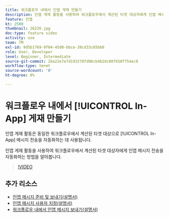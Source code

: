 ```yaml
---
title: 워크플로우 내에서 인앱 게재 만들기
description: 인앱 게재 활동을 사용하여 워크플로우에서 계산된 타겟 대상자에게 인앱 메시지 전송을 자동화하는 방법을 알아봅니다.
feature: 인앱
kt: 2500
thumbnail: 26226.jpg
doc-type: feature video
activity: use
team: TM
exl-id: 9d5b1769-9f04-45d0-bbce-38cd33c65bb0
role: User, Developer
level: Beginner, Intermediate
source-git-commit: 2ba22e7e7d193278fd06cb4b2dc80f650f754ec8
workflow-type: tm+mt
source-wordcount: '0'
ht-degree: 0%

---
```


# 워크플로우 내에서 [!UICONTROL In-App] 게재 만들기

인앱 게재 활동은 동일한 워크플로우에서 계산된 타겟 대상으로 [!UICONTROL In-App] 메시지 전송을 자동화하는 데 사용됩니다.

인앱 게재 활동을 사용하여 워크플로우에서 계산된 타겟 대상자에게 인앱 메시지 전송을 자동화하는 방법을 알아봅니다.

>[!VIDEO](https://video.tv.adobe.com/v/26226?quality=12)

## 추가 리소스

* [인앱 메시지 준비 및 보내기(설명서)](https://experienceleague.adobe.com/docs/campaign-standard/using/communication-channels/in-app-messaging/preparing-and-sending-an-in-app-message.html?lang=en)
* [인앱 메시지 사용자 지정(설명서)](https://experienceleague.adobe.com/docs/campaign-standard/using/communication-channels/in-app-messaging/customizing-an-in-app-message.html?lang=en)
* [워크플로우 내에서 인앱 메시지 보내기(설명서)](https://experienceleague.adobe.com/docs/campaign-standard/using/managing-processes-and-data/channel-activities/in-app-delivery.html?lang=en)
